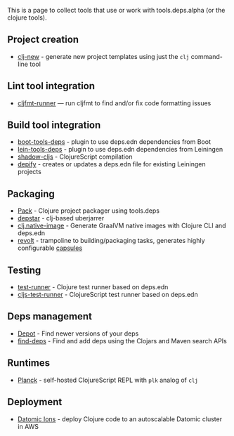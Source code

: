 This is a page to collect tools that use or work with tools.deps.alpha (or the clojure tools).

## Project creation

* [clj-new](https://github.com/seancorfield/clj-new) - generate new project templates using just the `clj` command-line tool

## Lint tool integration

* [cljfmt-runner](https://github.com/JamesLaverack/cljfmt-runner) — run cljfmt to find and/or fix code formatting issues


## Build tool integration

* [boot-tools-deps](https://github.com/seancorfield/boot-tools-deps) - plugin to use deps.edn dependencies from Boot
* [lein-tools-deps](https://github.com/RickMoynihan/lein-tools-deps) - plugin to use deps.edn dependencies from Leiningen
* [shadow-cljs](https://github.com/thheller/shadow-cljs) - ClojureScript compilation
* [depify](https://github.com/hagmonk/depify) - creates or updates a deps.edn file for existing Leiningen projects

## Packaging

* [Pack](https://github.com/juxt/pack.alpha) - Clojure project packager using tools.deps
* [depstar](https://github.com/healthfinch/depstar) - clj-based uberjarrer
* [clj.native-image](https://github.com/taylorwood/clj.native-image) - Generate GraalVM native images with Clojure CLI and deps.edn
* [revolt](https://github.com/mbuczko/revolt) - trampoline to building/packaging tasks, generates highly configurable [capsules](http://www.capsule.io/)

## Testing

* [test-runner](https://github.com/cognitect-labs/test-runner) - Clojure test runner based on deps.edn
* [cljs-test-runner](https://github.com/Olical/cljs-test-runner) - ClojureScript test runner based on deps.edn

## Deps management

* [Depot](https://github.com/Olical/depot) - Find newer versions of your deps
* [find-deps](https://github.com/hagmonk/find-deps) - Find and add deps using the Clojars and Maven search APIs

## Runtimes

* [Planck](http://planck-repl.org) - self-hosted ClojureScript REPL with `plk` analog of `clj`

## Deployment

* [Datomic Ions](https://docs.datomic.com/cloud/ions/ions.html) - deploy Clojure code to an autoscalable Datomic cluster in AWS